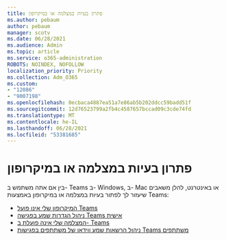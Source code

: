 ```yaml
---
title: פתרון בעיות במצלמה או במיקרופון
ms.author: pebaum
author: pebaum
manager: scotv
ms.date: 06/28/2021
ms.audience: Admin
ms.topic: article
ms.service: o365-administration
ROBOTS: NOINDEX, NOFOLLOW
localization_priority: Priority
ms.collection: Adm_O365
ms.custom:
- "12086"
- "9007198"
ms.openlocfilehash: 0ecbaca4887ea51a7e86ab5b202ddcc59badd51f
ms.sourcegitcommit: 12d76523799a2fb4c4587657bccad09c3cde74fd
ms.translationtype: MT
ms.contentlocale: he-IL
ms.lasthandoff: 06/28/2021
ms.locfileid: "53381685"
---
```

# <a name="troubleshoot-your-camera-or-microphone"></a>פתרון בעיות במצלמה או במיקרופון

בין אם אתה משתמש ב- Teams ב- Windows, ב- Mac או באינטרנט, להלן משאבים שיעזור לך לפתור בעיות במצלמה או במיקרופון באמצעות Teams:

- [המיקרופון שלי אינו פועל Teams](https://support.microsoft.com/office/my-microphone-isn-t-working-in-teams-666d1123-9dd0-4a31-ad2e-a758b204f33a)
- [ניהול הגדרות שמע בפגישה Teams אישית](https://support.microsoft.com/office/manage-audio-settings-in-a-teams-meeting-6ea36f9a-827b-47d6-b22e-ec94d5f0f5e4)
- [המצלמה שלי אינה פועלת ב- Teams](https://support.microsoft.com/office/my-camera-isn-t-working-in-teams-9581983b-c6f9-40e3-b0d8-122857972ade)
- [ניהול הרשאות שמע ווידאו של משתתפים בפגישות Teams משתתפים](https://support.microsoft.com/office/manage-attendee-audio-and-video-permissions-in-teams-meetings-f9db15e1-f46f-46da-95c6-34f9f39e671a)